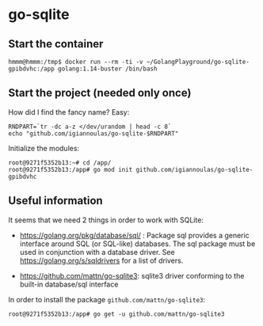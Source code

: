# go-sqlite

## Start the container

```
hmmm@hmmm:/tmp$ docker run --rm -ti -v ~/GolangPlayground/go-sqlite-gpibdvhc:/app golang:1.14-buster /bin/bash
```

## Start the project (needed only once)

How did I find the fancy name? Easy:
```
RNDPART=`tr -dc a-z </dev/urandom | head -c 8`
echo "github.com/igiannoulas/go-sqlite-$RNDPART"
```

Initialize the modules:

```
root@9271f5352b13:~# cd /app/
root@9271f5352b13:/app# go mod init github.com/igiannoulas/go-sqlite-gpibdvhc
```

## Useful information

It seems that we need 2 things in order to work with SQLite:

- https://golang.org/pkg/database/sql/ : Package sql provides a generic interface around SQL (or SQL-like) databases. The sql package must be used in conjunction with a database driver. See https://golang.org/s/sqldrivers for a list of drivers.

- https://github.com/mattn/go-sqlite3: sqlite3 driver conforming to the built-in database/sql interface

In order to install the package `github.com/mattn/go-sqlite3`:

```
root@9271f5352b13:/app# go get -u github.com/mattn/go-sqlite3
```